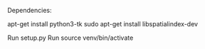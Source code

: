 Dependencies:

apt-get install python3-tk
sudo apt-get install libspatialindex-dev

Run setup.py
Run source venv/bin/activate
